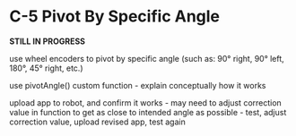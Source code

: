 # C-5 Pivot By Specific Angle

**STILL IN PROGRESS**

use wheel encoders to pivot by specific angle \(such as:  90° right, 90° left, 180°, 45° right, etc.\)

use pivotAngle\(\) custom function - explain conceptually how it works

upload app to robot, and confirm it works - may need to adjust correction value in function to get as close to intended angle as possible - test, adjust correction value, upload revised app, test again

